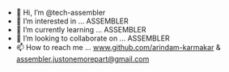 - 👋 Hi, I’m @tech-assembler
- 👀 I’m interested in ... ASSEMBLER
- 🌱 I’m currently learning ... ASSEMBLER
- 💞️ I’m looking to collaborate on ... ASSEMBLER
- 📫 How to reach me ... www.github.com/arindam-karmakar & assembler.justonemorepart@gmail.com

<!---
tech-assembler/tech-assembler is a ✨ special ✨ repository because its `README.md` (this file) appears on your GitHub profile.
You can click the Preview link to take a look at your changes.
--->
